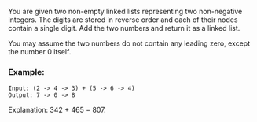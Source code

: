 You are given two non-empty linked lists representing two non-negative integers. The digits are stored in reverse order and each of their nodes contain a single digit. Add the two numbers and return it as a linked list.

You may assume the two numbers do not contain any leading zero, except the number 0 itself.

### Example:
```
Input: (2 -> 4 -> 3) + (5 -> 6 -> 4)
Output: 7 -> 0 -> 8
```
Explanation: 342 + 465 = 807.
